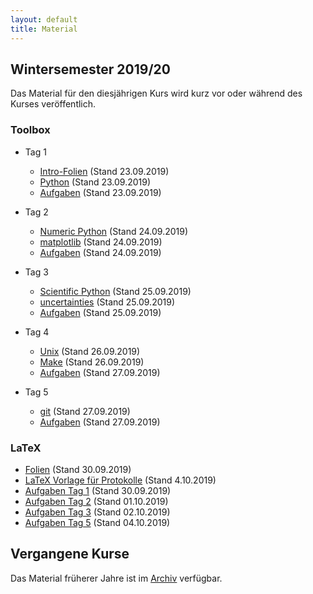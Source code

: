 ```yaml
---
layout: default
title: Material
---
```



## Wintersemester 2019/20

Das Material für den diesjährigen Kurs wird kurz vor oder während des
Kurses veröffentlich.

### Toolbox

- Tag 1
    - [Intro-Folien](files/archive/2019/intro.pdf) (Stand 23.09.2019)
    - [Python](files/archive/2019/python.html) (Stand 23.09.2019)
    - [Aufgaben](files/archive/2019/exercises-toolbox-1.zip) (Stand 23.09.2019)

- Tag 2
    - [Numeric Python](files/archive/2019/numeric-python.html) (Stand 24.09.2019)
    - [matplotlib](files/archive/2019/matplotlib.html) (Stand 24.09.2019)
    - [Aufgaben](files/archive/2019/exercises-toolbox-2.zip) (Stand 24.09.2019)

- Tag 3
    - [Scientific Python](files/archive/2019/scientific-python.html) (Stand 25.09.2019)
    - [uncertainties](files/archive/2019/uncertainties.html) (Stand 25.09.2019)
    - [Aufgaben](files/archive/2019/exercises-toolbox-3.zip) (Stand 25.09.2019)

- Tag 4
    - [Unix](files/archive/2019/unix.pdf) (Stand 26.09.2019)
    - [Make](files/archive/2019/make.pdf) (Stand 26.09.2019)
    - [Aufgaben](files/archive/2019/exercises-toolbox-4.zip) (Stand 27.09.2019)

- Tag 5 
    - [git](files/archive/2019/git.pdf) (Stand 27.09.2019)
    - [Aufgaben](files/archive/2019/exercises-toolbox-5.zip) (Stand 27.09.2019)


### LaTeX

- [Folien](files/archive/2019/latex.pdf) (Stand 30.09.2019)
- [LaTeX Vorlage für Protokolle](files/archive/2019/latex-template.zip) (Stand 4.10.2019)
- [Aufgaben Tag 1](files/archive/2019/exercises-latex-1.zip) (Stand 30.09.2019)
- [Aufgaben Tag 2](files/archive/2019/exercises-latex-2.zip) (Stand 01.10.2019)
- [Aufgaben Tag 3](files/archive/2019/exercises-latex-3.zip) (Stand 02.10.2019)
- [Aufgaben Tag 5](files/archive/2019/exercises-latex-5.zip) (Stand 04.10.2019)

## Vergangene Kurse

Das Material früherer Jahre ist im [Archiv](archive.html) verfügbar.
